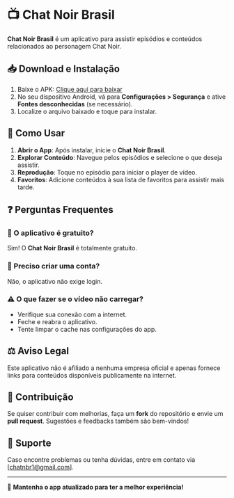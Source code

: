 # 📺 Chat Noir Brasil

**Chat Noir Brasil** é um aplicativo para assistir episódios e conteúdos relacionados ao personagem Chat Noir.

## 📥 Download e Instalação

1. Baixe o APK: [Clique aqui para baixar](https://apkpure.com/p/io.kodular.gabrieldiasrocha14.splash_screen)
2. No seu dispositivo Android, vá para **Configurações > Segurança** e ative **Fontes desconhecidas** (se necessário).
3. Localize o arquivo baixado e toque para instalar.

## 🚀 Como Usar

1. **Abrir o App**: Após instalar, inicie o **Chat Noir Brasil**.
2. **Explorar Conteúdo**: Navegue pelos episódios e selecione o que deseja assistir.
3. **Reprodução**: Toque no episódio para iniciar o player de vídeo.
4. **Favoritos**: Adicione conteúdos à sua lista de favoritos para assistir mais tarde.

## ❓ Perguntas Frequentes

### 📌 O aplicativo é gratuito?
Sim! O **Chat Noir Brasil** é totalmente gratuito.

### 🔐 Preciso criar uma conta?
Não, o aplicativo não exige login.

### ⚠ O que fazer se o vídeo não carregar?
- Verifique sua conexão com a internet.
- Feche e reabra o aplicativo.
- Tente limpar o cache nas configurações do app.

## ⚖ Aviso Legal

Este aplicativo não é afiliado a nenhuma empresa oficial e apenas fornece links para conteúdos disponíveis publicamente na internet.

## 🤝 Contribuição

Se quiser contribuir com melhorias, faça um **fork** do repositório e envie um **pull request**. Sugestões e feedbacks também são bem-vindos!

## 📧 Suporte

Caso encontre problemas ou tenha dúvidas, entre em contato via [chatnbr1@gmail.com].

---

📌 **Mantenha o app atualizado para ter a melhor experiência!**
